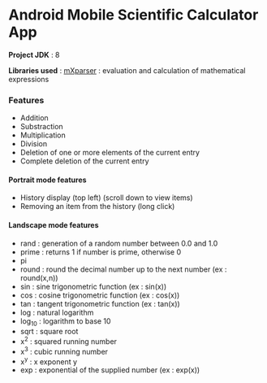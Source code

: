 # Android Mobile Scientific Calculator App

**Project JDK** : 8

**Libraries used** : 
[mXparser](https://mathparser.org) : evaluation and calculation of mathematical expressions


### Features

- Addition
- Substraction
- Multiplication
- Division
- Deletion of one or more elements of the current entry
- Complete deletion of the current entry


#### Portrait mode features

- History display (top left) (scroll down to view items)
- Removing an item from the history (long click)


#### Landscape mode features

- rand : generation of a random number between 0.0 and 1.0
- prime : returns 1 if number is prime, otherwise 0
- pi
- round : round the decimal number up to the next number (ex : round(x,n))
- sin : sine trigonometric function (ex : sin(x))
- cos : cosine trigonometric function (ex : cos(x))
- tan : tangent trigonometric function (ex : tan(x))
- log : natural logarithm
- log<sub>10</sub> : logarithm to base 10 
- sqrt : square root
- x<sup>2</sup> : squared running number
- x<sup>3</sup> : cubic running number
- x<sup>y</sup> : x exponent y
- exp : exponential of the supplied number (ex : exp(x))


